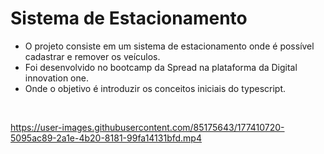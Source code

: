 <h1>Sistema de Estacionamento</h1>

- O projeto consiste em um sistema de estacionamento onde é possível cadastrar e remover os veículos.
- Foi desenvolvido no bootcamp da Spread na plataforma da Digital innovation one. 
- Onde o objetivo é introduzir os conceitos iniciais do typescript.

<br>


https://user-images.githubusercontent.com/85175643/177410720-5095ac89-2a1e-4b20-8181-99fa14131bfd.mp4



